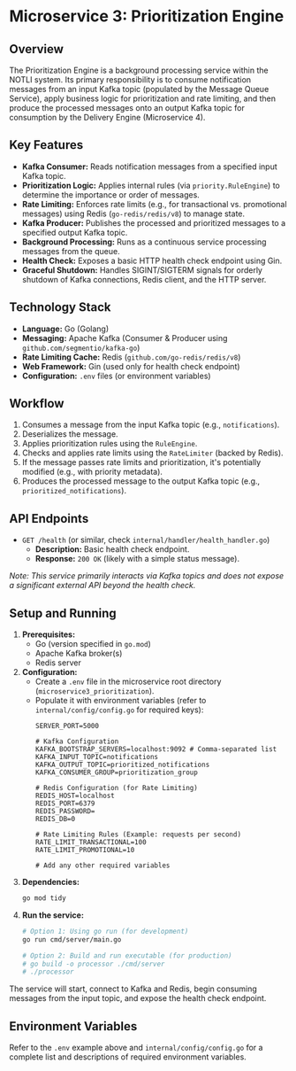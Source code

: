 # Microservice 3: Prioritization Engine

## Overview

The Prioritization Engine is a background processing service within the NOTLI system. Its primary responsibility is to consume notification messages from an input Kafka topic (populated by the Message Queue Service), apply business logic for prioritization and rate limiting, and then produce the processed messages onto an output Kafka topic for consumption by the Delivery Engine (Microservice 4).

## Key Features

*   **Kafka Consumer:** Reads notification messages from a specified input Kafka topic.
*   **Prioritization Logic:** Applies internal rules (via `priority.RuleEngine`) to determine the importance or order of messages.
*   **Rate Limiting:** Enforces rate limits (e.g., for transactional vs. promotional messages) using Redis (`go-redis/redis/v8`) to manage state.
*   **Kafka Producer:** Publishes the processed and prioritized messages to a specified output Kafka topic.
*   **Background Processing:** Runs as a continuous service processing messages from the queue.
*   **Health Check:** Exposes a basic HTTP health check endpoint using Gin.
*   **Graceful Shutdown:** Handles SIGINT/SIGTERM signals for orderly shutdown of Kafka connections, Redis client, and the HTTP server.

## Technology Stack

*   **Language:** Go (Golang)
*   **Messaging:** Apache Kafka (Consumer & Producer using `github.com/segmentio/kafka-go`)
*   **Rate Limiting Cache:** Redis (`github.com/go-redis/redis/v8`)
*   **Web Framework:** Gin (used only for health check endpoint)
*   **Configuration:** `.env` files (or environment variables)

## Workflow

1.  Consumes a message from the input Kafka topic (e.g., `notifications`).
2.  Deserializes the message.
3.  Applies prioritization rules using the `RuleEngine`.
4.  Checks and applies rate limits using the `RateLimiter` (backed by Redis).
5.  If the message passes rate limits and prioritization, it's potentially modified (e.g., with priority metadata).
6.  Produces the processed message to the output Kafka topic (e.g., `prioritized_notifications`).

## API Endpoints

*   `GET /health` (or similar, check `internal/handler/health_handler.go`)
    *   **Description:** Basic health check endpoint.
    *   **Response:** `200 OK` (likely with a simple status message).

*Note: This service primarily interacts via Kafka topics and does not expose a significant external API beyond the health check.*

## Setup and Running

1.  **Prerequisites:**
    *   Go (version specified in `go.mod`)
    *   Apache Kafka broker(s)
    *   Redis server
2.  **Configuration:**
    *   Create a `.env` file in the microservice root directory (`microservice3_prioritization`).
    *   Populate it with environment variables (refer to `internal/config/config.go` for required keys):
        ```dotenv
        SERVER_PORT=5000
        
        # Kafka Configuration
        KAFKA_BOOTSTRAP_SERVERS=localhost:9092 # Comma-separated list
        KAFKA_INPUT_TOPIC=notifications
        KAFKA_OUTPUT_TOPIC=prioritized_notifications
        KAFKA_CONSUMER_GROUP=prioritization_group
        
        # Redis Configuration (for Rate Limiting)
        REDIS_HOST=localhost
        REDIS_PORT=6379
        REDIS_PASSWORD=
        REDIS_DB=0 
        
        # Rate Limiting Rules (Example: requests per second)
        RATE_LIMIT_TRANSACTIONAL=100
        RATE_LIMIT_PROMOTIONAL=10
        
        # Add any other required variables
        ```
3.  **Dependencies:**
    ```bash
    go mod tidy
    ```
4.  **Run the service:**
    ```bash
    # Option 1: Using go run (for development)
    go run cmd/server/main.go 
    
    # Option 2: Build and run executable (for production)
    # go build -o processor ./cmd/server
    # ./processor
    ```

The service will start, connect to Kafka and Redis, begin consuming messages from the input topic, and expose the health check endpoint.

## Environment Variables

Refer to the `.env` example above and `internal/config/config.go` for a complete list and descriptions of required environment variables.
